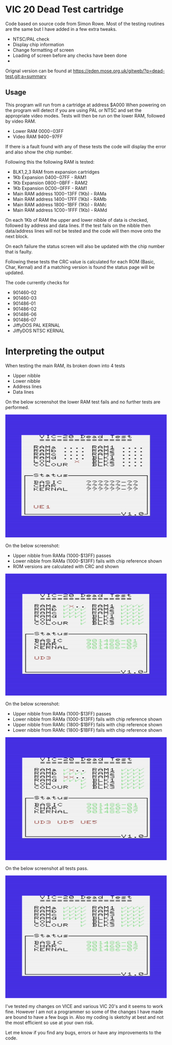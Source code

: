 # VIC 20 Dead Test cartridge

Code based on source code from Simon Rowe. Most of the testing routines are the same but I have added in a few extra tweaks.

- NTSC/PAL check
- Display chip information
- Change formatting of screen
- Loading of screen before any checks have been done
-

Orignal version can be found at https://eden.mose.org.uk/gitweb/?p=dead-test.git;a=summary



## Usage

This program will run from a cartridge at address $A000
When powering on the program will detect if you are using PAL or NTSC and set the appropriate video modes. 
Tests will then be run on the lower RAM, followed by video RAM.
  - Lower RAM $0000-$03FF
  - Video RAM $9400-$97FF

If there is a fault found with any of these tests the code will display the error and also show the chip number.

Following this the following RAM is tested:
  * BLK1,2,3 RAM from expansion cartridges
  * 1Kb Expansion $0400-$07FF - RAM1
  * 1Kb Expansion $0800-$0BFF - RAM2
  * 1Kb Expansion $0C00-$0FFF - RAM1
  * Main RAM address $1000-$13FF (1Kb)  - RAMa
  * Main RAM address $1400-$17FF (1Kb)  - RAMb
  * Main RAM address $1800-$1BFF (1Kb)  - RAMc
  * Main RAM address $1C00-$1FFF (1Kb)  - RAMd
  
  
On each 1Kb of RAM the upper and lower nibble of data is checked, followed by address and data lines. If the test fails on the nibble then data/address lines will not be tested and the code will then move onto the next block.

On each failure the status screen will also be updated with the chip number that is faulty. 

Following these tests the CRC value is calculated for each ROM (Basic, Char, Kernal) and if a matching version is found the status page will be updated. 

The code currently checks for 
* 901460-02
* 901460-03
* 901486-01
* 901486-02
* 901486-06
* 901486-07
* JiffyDOS PAL KERNAL
* JiffyDOS NTSC KERNAL

# Interpreting the output
When testing the main RAM, its broken down into 4 tests
* Upper nibble
* Lower nibble
* Address lines 
* Data lines

On the below screenshot the lower RAM test fails and no further tests are performed.

![Lower RAM test](https://github.com/StormTrooper/Vic20-dead-test/blob/master/images/fail-lower.png?raw=true)


On the below screenshot:
* Upper nibble from RAMa (1000-$13FF) passes
* Lower nibble from RAMa (1000-$13FF) fails with chip reference shown
* ROM versions are calculated with CRC and shown

![RAM Fail](https://github.com/StormTrooper/Vic20-dead-test/blob/master/images/fail2.png?raw=true)



On the below screenshot:
* Upper nibble from RAMa (1000-$13FF) passes
* Lower nibble from RAMa (1000-$13FF) fails with chip reference shown
* Upper nibble from RAMc (1800-$1BFF) fails with chip reference shown
* Lower nibble from RAMc (1800-$1BFF) fails with chip reference shown

![RAM Fail](https://github.com/StormTrooper/Vic20-dead-test/blob/master/images/fail1.png?raw=true)

On the below screenshot all tests pass.

![RAM Pass](https://github.com/StormTrooper/Vic20-dead-test/blob/master/images/pass.png?raw=true)


I've tested my changes on VICE and various VIC 20's and it seems to work fine.  However I am not a programmer so some of the changes I have made are bound to have a few bugs in. Also my coding is sketchy at best and not the most efficient so use at your own risk. 

Let me know if you find any bugs, errors or have any improvements to the code.
